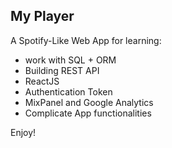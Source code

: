 ## My Player
A Spotify-Like Web App for learning:
* work with SQL + ORM
* Building REST API
* ReactJS
* Authentication Token
* MixPanel and Google Analytics
* Complicate App functionalities

Enjoy!